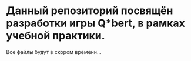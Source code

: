 # Данный репозиторий посвящён разработки игры Q*bert, в рамках учебной практики.
Все файлы будут в скором времени...
